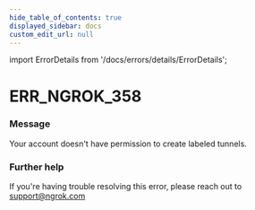 ```yaml
---
hide_table_of_contents: true
displayed_sidebar: docs
custom_edit_url: null
---
```


import ErrorDetails from '/docs/errors/details/ErrorDetails';

# ERR_NGROK_358

### Message
Your account doesn't have permission to create labeled tunnels.

### Further help
If you're having trouble resolving this error, please reach out to [support@ngrok.com](mailto:support@ngrok.com?subject=Help%20with%20ERR_NGROK_358)

<ErrorDetails error='err_ngrok_358' />
